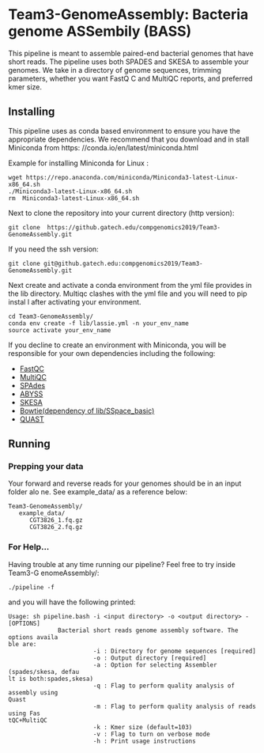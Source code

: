 # Team3-GenomeAssembly: Bacteria genome ASSembily (BASS)

This pipeline is meant to assemble paired-end bacterial genomes that have short 
reads. The pipeline uses both SPADES and SKESA to assemble your genomes. We take
 in a directory of genome sequences, trimming parameters, whether you want FastQ
C and MultiQC reports, and preferred kmer size.

## Installing

This pipeline uses as conda based environment to ensure you have the appropriate
 dependencies. We recommend that you download and in stall Miniconda from https:
//conda.io/en/latest/miniconda.html 

Example for installing Miniconda for Linux :

```
wget https://repo.anaconda.com/miniconda/Miniconda3-latest-Linux-x86_64.sh
./Miniconda3-latest-Linux-x86_64.sh
rm  Miniconda3-latest-Linux-x86_64.sh
```

Next to clone the repository into your current directory (http version):

```
git clone  https://github.gatech.edu/compgenomics2019/Team3-GenomeAssembly.git
```

If you need the ssh version:

```
git clone git@github.gatech.edu:compgenomics2019/Team3-GenomeAssembly.git
```

Next create and activate a conda environment  from the yml file provides in the 
lib directory. Multiqc clashes with the yml file and you will need to pip instal
l after activating your environment.

```
cd Team3-GenomeAssembly/
conda env create -f lib/lassie.yml -n your_env_name
source activate your_env_name
```

If you decline to create an environment with Miniconda, you will be responsible 
for your own dependencies including the following:
- [FastQC](https://www.bioinformatics.babraham.ac.uk/projects/fastqc/)
- [MultiQC](https://multiqc.info/)
- [SPAdes](http://cab.spbu.ru/software/spades/)
- [ABYSS](http://www.bcgsc.ca/platform/bioinfo/software/abyss)
- [SKESA](https://genomebiology.biomedcentral.com/articles/10.1186/s13059-018-1540-z)
- [Bowtie(dependency of lib/SSpace_basic)](http://bowtie-bio.sourceforge.net/index.shtml)
- [QUAST](http://quast.sourceforge.net/quast)


## Running 

### Prepping your data

Your forward and reverse reads for your genomes should be in an input folder alo
ne. See example_data/ as a reference below:

```
Team3-GenomeAssembly/
   example_data/
      CGT3826_1.fq.gz
      CGT3826_2.fq.gz
```

### For Help...

Having trouble at any time running our pipeline? Feel free to try inside Team3-G
enomeAssembly/:

```
./pipeline -f
```

and you will have the following printed:

```
Usage: sh pipeline.bash -i <input directory> -o <output directory> -[OPTIONS]
              Bacterial short reads genome assembly software. The options availa
ble are:
                        -i : Directory for genome sequences [required]
                        -o : Output directory [required]
                        -a : Option for selecting Assembler (spades/skesa, defau
lt is both:spades,skesa)
                        -q : Flag to perform quality analysis of assembly using 
Quast
                        -m : Flag to perform quality analysis of reads using Fas
tQC+MultiQC
                        -k : Kmer size (default=103)
                        -v : Flag to turn on verbose mode
                        -h : Print usage instructions
```
